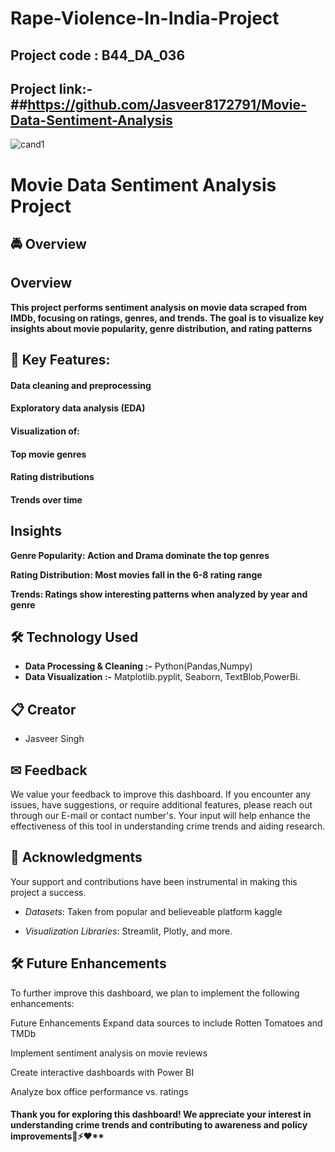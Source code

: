 # Rape-Violence-In-India-Project

## Project code : B44_DA_036 ##
## Project link:-##https://github.com/Jasveer8172791/Movie-Data-Sentiment-Analysis

![cand1](https://github.com/user-attachments/assets/6a48bb05-4a44-482e-9ca4-d65001838aaf)

# Movie Data Sentiment Analysis Project


## 🚔 Overview
## Overview
**This project performs sentiment analysis on movie data scraped from IMDb, focusing on ratings, genres, and trends. The goal is to visualize key insights about movie popularity, genre distribution, and rating patterns**


## 📌 Key Features:

#### Data cleaning and preprocessing

#### Exploratory data analysis (EDA)

#### Visualization of:

#### Top movie genres

#### Rating distributions

#### Trends over time

## Insights
**Genre Popularity: Action and Drama dominate the top genres**

**Rating Distribution: Most movies fall in the 6-8 rating range**

**Trends: Ratings show interesting patterns when analyzed by year and genre**


## 🛠 Technology Used

- **Data Processing & Cleaning :-**  Python(Pandas,Numpy)
- **Data Visualization :-** Matplotlib.pyplit, Seaborn, TextBlob,PowerBi.


## 📋 Creator
- Jasveer Singh


## ✉ Feedback
We value your feedback to improve this dashboard. 
If you encounter any issues, have suggestions, or require additional features, please reach out through our E-mail or contact number's. Your input will help enhance the effectiveness of this tool in understanding crime trends and aiding research.


## 🤝 Acknowledgments
Your support and contributions have been instrumental in making this project a success.

- *Datasets*: Taken from popular and believeable platform kaggle

- *Visualization Libraries*: Streamlit, Plotly, and more.


## 🛠 Future Enhancements
To further improve this dashboard, we plan to implement the following enhancements:

Future Enhancements
Expand data sources to include Rotten Tomatoes and TMDb

Implement sentiment analysis on movie reviews

Create interactive dashboards with Power BI

Analyze box office performance vs. ratings

#### Thank you for exploring this dashboard! We appreciate your interest in understanding crime trends and contributing to awareness and policy improvements🚗⚡❤**


